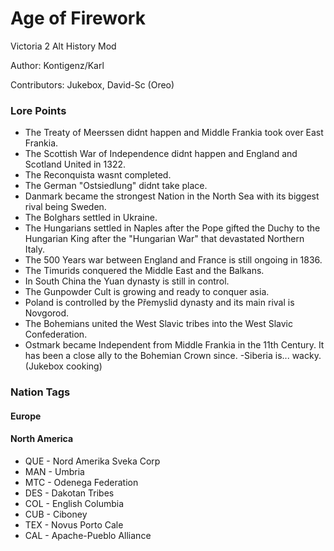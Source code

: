 # Age of Firework

Victoria 2 Alt History Mod

Author: Kontigenz/Karl

Contributors: Jukebox, David-Sc (Oreo)


### Lore Points

- The Treaty of Meerssen didnt happen and Middle Frankia took over East Frankia.
- The Scottish War of Independence didnt happen and England and Scotland United in 1322.
- The Reconquista wasnt completed.
- The German "Ostsiedlung" didnt take place.
- Danmark became the strongest Nation in the North Sea with its biggest rival being Sweden.
- The Bolghars settled in Ukraine.
- The Hungarians settled in Naples after the Pope gifted the Duchy to the Hungarian King after the "Hungarian War" that devastated Northern Italy.
- The 500 Years war between England and France is still ongoing in 1836.
- The Timurids conquered the Middle East and the Balkans.
- In South China the Yuan dynasty is still in control.
- The Gunpowder Cult is growing and ready to conquer asia.
- Poland is controlled by the Přemyslid dynasty and its main rival is Novgorod.
- The Bohemians united the West Slavic tribes into the West Slavic Confederation.
- Ostmark became Independent from Middle Frankia in the 11th Century. It has been a close ally to
  the Bohemian Crown since.
-Siberia is... wacky. (Jukebox cooking)

### Nation Tags

#### Europe

#### North America
- QUE - Nord Amerika Sveka Corp 
- MAN - Umbria 
- MTC - Odenega Federation
- DES - Dakotan Tribes
- COL - English Columbia
- CUB - Ciboney
- TEX - Novus Porto Cale
- CAL - Apache-Pueblo Alliance
